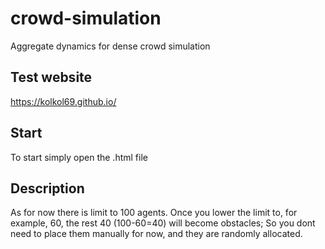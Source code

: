 # crowd-simulation
Aggregate dynamics for dense crowd simulation

## Test website
https://kolkol69.github.io/

## Start
To start simply open the .html file

## Description
As for now there is limit to 100 agents. Once you lower the limit to, for example, 60, the rest 40 (100-60=40) will become obstacles;
So you dont need to place them manually for now, and they are randomly allocated.